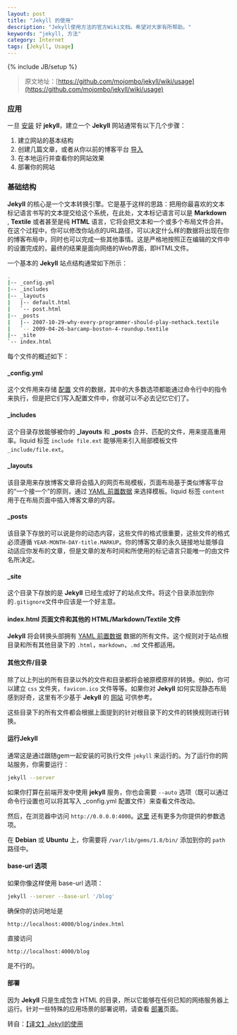 ```yaml
---
layout: post
title: "Jekyll 的使用"
description: "Jekyll使用方法的官方Wiki文档。希望对大家有所帮助。"
keywords: "jekyll, 方法"
category: Internet
tags: [Jekyll, Usage]
---
```

{% include JB/setup %}

> 原文地址：[https://github.com/mojombo/jekyll/wiki/usage](https://github.com/mojombo/jekyll/wiki/usage)

### 应用

一旦 [安装](/internet/2013-07/jekyll-install.html) 好 **jekyll**，建立一个 **Jekyll** 网站通常有以下几个步骤：

1. 建立网站的基本结构
2. 创建几篇文章，或者从你以前的博客平台 [导入](/internet/2013-07/blog-migrations-to-jekyll.html)
3. 在本地运行并查看你的网站效果
4. 部署你的网站

<!-- more -->
### 基础结构

**Jekyll** 的核心是一个文本转换引擎。它是基于这样的思路：把用你最喜欢的文本标记语言书写的文本提交给这个系统，在此处，文本标记语言可以是 **Markdown** , **Textile** 或者甚至是纯 **HTML** 语言，它将会把文本和一个或多个布局文件合并。在这个过程中，你可以修改你站点的URL路径，可以决定什么样的数据将出现在你的博客布局中，同时也可以完成一些其他事情。这是严格地按照正在编辑的文件中的设置完成的，最终的结果是面向网络的Web界面，即HTML文件。

一个基本的 **Jekyll** 站点结构通常如下所示：

```bash
.
|-- _config.yml
|-- _includes
|-- _layouts
|   |-- default.html
|   `-- post.html
|-- _posts
|   |-- 2007-10-29-why-every-programmer-should-play-nethack.textile
|   `-- 2009-04-26-barcamp-boston-4-roundup.textile
|-- _site
`-- index.html

```

每个文件的概述如下：

#### \_config.yml

这个文件用来存储 [配置](/internet/2013-07/jekyll-configuration.html) 文件的数据，其中的大多数选项都能通过命令行中的指令来执行，但是把它们写入配置文件中，你就可以不必去记忆它们了。

#### \_includes

这个目录存放能够被你的 **_layouts** 和 **_posts** 合并、匹配的文件，用来提高重用率。liquid 标签 `include file.ext` 能够用来引入局部模板文件 `_include/file.ext`。

#### \_layouts

该目录用来存放博客文章将会插入的网页布局模板，页面布局基于类似博客平台的“一个接一个”的原则，通过 [YAML 前置数据](/internet/2013-07/jekyll-yaml-front-matter.html) 来选择模板。liquid 标签 `content` 用于在布局页面中插入博客文章的内容。

#### \_posts

该目录下存放的可以说是你的动态内容，这些文件的格式很重要，这些文件的格式必须遵循 `YEAR-MONTH-DAY-title.MARKUP`。你的博客文章的永久链接地址能够自动适应你发布的文章，但是文章的发布时间和所使用的标记语言只能唯一的由文件名所决定。

#### \_site

这个目录下存放的是 **Jekyll** 已经生成好了的站点文件。将这个目录添加到你的`.gitignore`文件中应该是一个好主意。

#### index.html 页面文件和其他的 HTML/Markdown/Textile 文件

**Jekyll** 将会转换头部拥有 [YAML 前置数据](/internet/2013-07/jekyll-yaml-front-matter.html) 数据的所有文件。这个规则对于站点根目录和所有其他目录下的 `.html`，`markdown`，`.md` 文件都适用。

#### 其他文件/目录

除了以上列出的所有目录以外的文件和目录都将会被原模原样的转换。例如，你可以建立 `css` 文件夹，`favicon.ico` 文件等等。如果你对 **Jekyll** 如何实现静态布局感到好奇，这里有不少基于 **Jekyll** 的 [网站](https://github.com/mojombo/jekyll/wiki/Sites) 可供参考。

这些目录下的所有文件都会根据上面提到的针对根目录下的文件的转换规则进行转换。

#### 运行Jekyll

通常这是通过跟随gem一起安装的可执行文件 `jekyll` 来运行的。为了运行你的网站服务，你需要运行：

```bash
jekyll --server
```

如果你打算在前端开发中使用 **jekyll** 服务，你也会需要 `--auto` 选项（既可以通过命令行设置也可以将其写入 _config.yml 配置文件）来查看文件改动。

然后，在浏览器中访问 `http://0.0.0.0:4000`。[这里](/internet/2013-07/jekyll-configuration.html) 还有更多为你提供的参数选项。

在 **Debian** 或 **Ubuntu** 上，你需要将 `/var/lib/gems/1.8/bin/` 添加到你的 `path` 路径中。

#### base-url 选项

如果你像这样使用 base-url 选项：

```bash
jekyll --server --base-url '/blog'
```

确保你的访问地址是

`http://localhost:4000/blog/index.html`

直接访问

`http://localhost:4000/blog`

是不行的。

#### 部署

因为 **Jekyll** 只是生成包含 HTML 的目录，所以它能够在任何已知的网络服务器上运行。针对一些特殊的应用场景的部署说明，请查看 [部署](https://github.com/mojombo/jekyll/wiki/Deployment)页面。

转自：[【译文】Jekyll的使用](http://zhouyichu.com/%E7%BF%BB%E8%AF%91/2012/11/26/Jekyll-Wiki-Usage.html)
